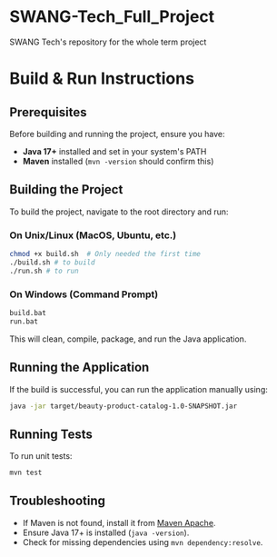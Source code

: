 # SWANG-Tech_Full_Project
SWANG Tech's repository for the whole term project


# Build & Run Instructions

## Prerequisites
Before building and running the project, ensure you have:
- **Java 17+** installed and set in your system's PATH
- **Maven** installed (`mvn -version` should confirm this)

## Building the Project
To build the project, navigate to the root directory and run:

### On Unix/Linux (MacOS, Ubuntu, etc.)
```sh
chmod +x build.sh  # Only needed the first time
./build.sh # to build
./run.sh # to run

```

### On Windows (Command Prompt)
```cmd
build.bat
run.bat
```

This will clean, compile, package, and run the Java application.

## Running the Application
If the build is successful, you can run the application manually using:
```sh
java -jar target/beauty-product-catalog-1.0-SNAPSHOT.jar
```

## Running Tests
To run unit tests:
```sh
mvn test
```

## Troubleshooting
- If Maven is not found, install it from [Maven Apache](https://maven.apache.org/download.cgi).
- Ensure Java 17+ is installed (`java -version`).
- Check for missing dependencies using `mvn dependency:resolve`.


